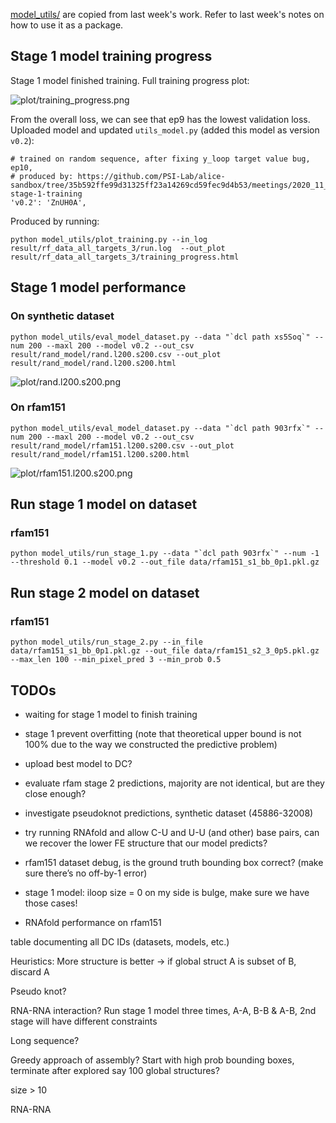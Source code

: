 
[model_utils/](/model_utils) are copied from last week's work.
Refer to last week's notes on how to use it as a package.

## Stage 1 model training progress

Stage 1 model finished training. Full training progress plot:

![plot/training_progress.png](plot/training_progress.png)

From the overall loss, we can see that ep9 has the lowest validation loss.
Uploaded model and updated `utils_model.py` (added this model as version `v0.2`):


    # trained on random sequence, after fixing y_loop target value bug, ep10,
    # produced by: https://github.com/PSI-Lab/alice-sandbox/tree/35b592ffe99d31325ff23a14269cd59fec9d4b53/meetings/2020_11_10#debug-stage-1-training
    'v0.2': 'ZnUH0A',


Produced by running:

```
python model_utils/plot_training.py --in_log result/rf_data_all_targets_3/run.log  --out_plot result/rf_data_all_targets_3/training_progress.html
```



## Stage 1 model performance


### On synthetic dataset

```
python model_utils/eval_model_dataset.py --data "`dcl path xs5Soq`" --num 200 --maxl 200 --model v0.2 --out_csv result/rand_model/rand.l200.s200.csv --out_plot result/rand_model/rand.l200.s200.html
```

![plot/rand.l200.s200.png](plot/rand.l200.s200.png)


### On rfam151

```
python model_utils/eval_model_dataset.py --data "`dcl path 903rfx`" --num 200 --maxl 200 --model v0.2 --out_csv result/rand_model/rfam151.l200.s200.csv --out_plot result/rand_model/rfam151.l200.s200.html
```

![plot/rfam151.l200.s200.png](plot/rfam151.l200.s200.png)


## Run stage 1 model on dataset

### rfam151

```
python model_utils/run_stage_1.py --data "`dcl path 903rfx`" --num -1 --threshold 0.1 --model v0.2 --out_file data/rfam151_s1_bb_0p1.pkl.gz
```


## Run stage 2 model on dataset


### rfam151

```
python model_utils/run_stage_2.py --in_file data/rfam151_s1_bb_0p1.pkl.gz --out_file data/rfam151_s2_3_0p5.pkl.gz --max_len 100 --min_pixel_pred 3 --min_prob 0.5
```



## TODOs

- waiting for stage 1 model to finish training

- stage 1 prevent overfitting (note that theoretical upper bound is not 100% due to the way we constructed the predictive problem)

- upload best model to DC?

- evaluate rfam stage 2 predictions, majority are not identical, but are they close enough?

- investigate pseudoknot predictions, synthetic dataset (45886-32008)

- try running RNAfold and allow C-U and U-U (and other) base pairs, can we recover the lower FE structure that our model predicts?

- rfam151 dataset debug, is the ground truth bounding box correct? (make sure there’s no off-by-1 error)

- stage 1 model: iloop size = 0 on my side is bulge, make sure we have those cases!

- RNAfold performance on rfam151


table documenting all DC IDs (datasets, models, etc.)


Heuristics: More structure is better -> if global struct A is subset of B, discard A

Pseudo knot?

RNA-RNA interaction? Run stage 1 model three times, A-A, B-B & A-B, 2nd stage will have different constraints

Long sequence?

Greedy approach of assembly? Start with high prob bounding boxes, terminate after explored say 100 global structures?

size > 10

RNA-RNA



